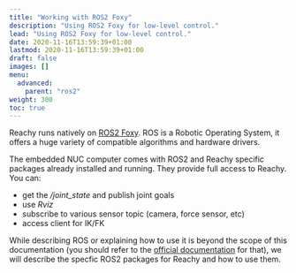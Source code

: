 ```yaml
---
title: "Working with ROS2 Foxy"
description: "Using ROS2 Foxy for low-level control."
lead: "Using ROS2 Foxy for low-level control."
date: 2020-11-16T13:59:39+01:00
lastmod: 2020-11-16T13:59:39+01:00
draft: false
images: []
menu:
  advanced:
    parent: "ros2"
weight: 300
toc: true
---
```


Reachy runs natively on [ROS2 Foxy](https://docs.ros.org/en/foxy/index.html). ROS is a Robotic Operating System, it offers a huge variety of compatible algorithms and hardware drivers.

The embedded NUC computer comes with ROS2 and Reachy specific packages already installed and running. They provide full access to Reachy. You can:
- get the */joint_state* and publish joint goals
- use *Rviz*
- subscribe to various sensor topic (camera, force sensor, etc)
- access client for IK/FK

While describing ROS or explaining how to use it is beyond the scope of this documentation (you should refer to the [official documentation](https://docs.ros.org/en/foxy/index.html) for that), we will describe the specfic ROS2 packages for Reachy and how to use them.